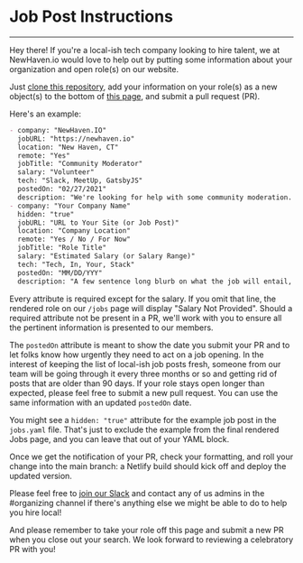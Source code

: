 # Job Post Instructions

---

Hey there! If you're a local-ish tech company looking to hire talent, we at NewHaven.io would love to help out by putting some information about your organization and open role(s) on our website.

Just [clone this repository](https://docs.github.com/en/github/creating-cloning-and-archiving-repositories/cloning-a-repository), add your information on your role(s) as a new object(s) to the bottom of [this page](https://github.com/newhavenio/newhavenio/tree/master/content/jobs/jobs.yaml), and submit a pull request (PR).

Here's an example:

```markdown
- company: "NewHaven.IO"
  jobURL: "https://newhaven.io"
  location: "New Haven, CT"
  remote: "Yes"
  jobTitle: "Community Moderator"
  salary: "Volunteer"
  tech: "Slack, MeetUp, GatsbyJS"
  postedOn: "02/27/2021"
  description: "We're looking for help with some community moderation. As vaccines keep rolling out we're looking at ways we can begin to breathe life back into the group. We want to wade back into holding some events and we're going to need help keeping an eye our Slack team and Meetup page. Over time we can fold whoever takes this role into our organizing and leadership teams. If you've gotten some value from IO in the past we'd love your help in carrying it forward."
- company: "Your Company Name"
  hidden: "true"
  jobURL: "URL to Your Site (or Job Post)"
  location: "Company Location"
  remote: "Yes / No / For Now"
  jobTitle: "Role Title"
  salary: "Estimated Salary (or Salary Range)"
  tech: "Tech, In, Your, Stack"
  postedOn: "MM/DD/YYY"
  description: "A few sentence long blurb on what the job will entail, what the potential employee will be working on, and what specifically you're looking for."
```

Every attribute is required except for the salary. If you omit that line, the rendered role on our `/jobs` page will display "Salary Not Provided". Should a required attribute not be present in a PR, we'll work with you to ensure all the pertinent information is presented to our members.

The `postedOn` attribute is meant to show the date you submit your PR and to let folks know how urgently they need to act on a job opening. In the interest of keeping the list of local-ish job posts fresh, someone from our team will be going through it every three months or so and getting rid of posts that are older than 90 days. If your role stays open longer than expected, please feel free to submit a new pull request. You can use the same information with an updated `postedOn` date.

You might see a `hidden: "true"` attribute for the example job post in the `jobs.yaml` file. That's just to exclude the example from the final rendered Jobs page, and you can leave that out of your YAML block.

Once we get the notification of your PR, check your formatting, and roll your change into the main branch: a Netlify build should kick off and deploy the updated version.

Please feel free to [join our Slack](https://newhaven.io) and contact any of us admins in the #organizing channel if there's anything else we might be able to do to help you hire local!

And please remember to take your role off this page and submit a new PR when you close out your search. We look forward to reviewing a celebratory PR with you!
